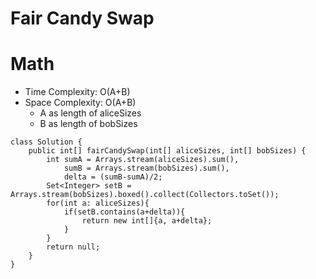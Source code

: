 # Fair Candy Swap
# Math
* Time Complexity: O(A+B)
* Space Complexity: O(A+B)
	* A as length of aliceSizes
	* B as length of bobSizes
```
class Solution {
    public int[] fairCandySwap(int[] aliceSizes, int[] bobSizes) {
        int sumA = Arrays.stream(aliceSizes).sum(),
            sumB = Arrays.stream(bobSizes).sum(),
            delta = (sumB-sumA)/2;
        Set<Integer> setB = Arrays.stream(bobSizes).boxed().collect(Collectors.toSet());
        for(int a: aliceSizes){
            if(setB.contains(a+delta)){
                return new int[]{a, a+delta};
            }
        }
        return null;
    }
}
```